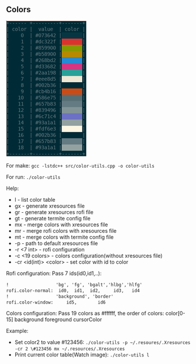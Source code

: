 ## Colors

![color table](https://raw.githubusercontent.com/iliayar/ColorsManager/master/color_table.png)

For make:
`gcc -lstdc++ src/color-utils.cpp -o color-utils`

For run:
`./color-utils`

Help:
* l - list color table
* gx <path> - generate xresources file
* gr <path> - generate xresources rofi file
* gt <path> - generate termite config file
* mx <path> - merge colors with xresources file
* mr <path> - merge rofi colors with xresources file
* mt <path> - merge colors with termite config file
* -p <path> - path to default xresources file
* -r <7 int> - rofi configuration
* -c <19 colors> - colors configuration(without xresources file)
* -cr <id(int)> \<color\> - set color with id to color

Rofi configuration:
Pass 7 ids(id0,id1,..):
```
!                  'bg', 'fg', 'bgalt','hlbg','hlfg'
rofi.color-normal:  id0,  id1,  id2,     id3,   id4
!                  'background', 'border'
rofi.color-window:     id5,        id6
```

Colors configuration:
Pass 19 colors as #ffffff, the order of colors:
color[0-15] background foreground cursorColor

Example:
* Set color2 to value #123456:
  ```./color-utils -p ~/.resoures/.Xresources -cr 2 \#123456 mx ~/.resources/.Xresources```
* Print current color table(Watch image):
  ```./color-utils l```
